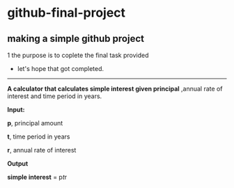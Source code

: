 # github-final-project
## making a simple github project

1 the purpose is to coplete the final task provided
  * let's hope that got completed.
<hr>


**A calculator that calculates simple interest given principal** ,annual rate of interest and time period in years.

**Input:**


   **p**, principal amount
   
   
   **t**, time period in years
   
   
   **r**, annual rate of interest
   
   
**Output**


   **simple interest** = p*t*r
